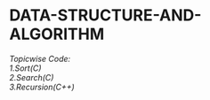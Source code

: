 # DATA-STRUCTURE-AND-ALGORITHM
*Topicwise Code:* <br>
*1.Sort(C)*<br>
*2.Search(C)*<br>
*3.Recursion(C++)*<br>
